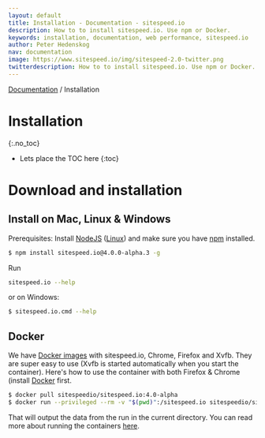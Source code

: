 ```yaml
---
layout: default
title: Installation - Documentation - sitespeed.io
description: How to to install sitespeed.io. Use npm or Docker.
keywords: installation, documentation, web performance, sitespeed.io
author: Peter Hedenskog
nav: documentation
image: https://www.sitespeed.io/img/sitespeed-2.0-twitter.png
twitterdescription: How to to install sitespeed.io. Use npm or Docker.
---
```

[Documentation](/sitespeed.io/documentation/) / Installation

# Installation
{:.no_toc}

* Lets place the TOC here
{:toc}

# Download and installation

## Install on Mac, Linux & Windows

Prerequisites: Install [NodeJS](https://nodejs.org/en/download/) ([Linux](https://github.com/creationix/nvm)) and make sure you have [npm](https://github.com/npm/npm) installed.

~~~ bash
$ npm install sitespeed.io@4.0.0-alpha.3 -g
~~~

Run

~~~ bash
sitespeed.io --help
~~~

or on Windows:

~~~ bash
$ sitespeed.io.cmd --help
~~~


## Docker

We have [Docker images](https://hub.docker.com/u/sitespeedio/) with sitespeed.io, Chrome, Firefox and Xvfb. They are super easy to use (Xvfb is started automatically when you start the container). Here's how to use the container with both Firefox & Chrome (install [Docker](https://docs.docker.com/engine/installation/) first.

~~~ bash
$ docker pull sitespeedio/sitespeed.io:4.0-alpha
$ docker run --privileged --rm -v "$(pwd)":/sitespeed.io sitespeedio/sitespeed.io:4.0-alpha sitespeed.io https://www.sitespeed.io -b firefox
~~~

That will output the data from the run in the current directory. You can read more about running the containers [here](/documentation/docker/).
